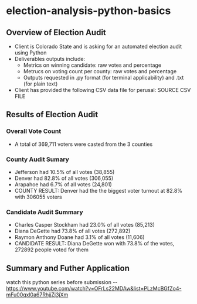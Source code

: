 # election-analysis-python-basics

## Overview of Election Audit
* Client is Colorado State and is asking for an automated election audit using Python
* Deliverables outputs include:
    * Metrics on winning candidate: raw votes and percentage
    * Metrucs on voting count per county: raw votes and percentage
    * Outputs requested in .py format (for terminal applicability) and .txt (for plain text)
* Client has provided the following CSV data file for perusal: SOURCE CSV FILE

## Results of Election Audit

### Overall Vote Count
* A total of 369,711 voters were casted from the 3 counties

### County Audit Sumary
* Jefferson had 10.5% of all votes (38,855)
* Denver had 82.8% of all votes (306,055)
* Arapahoe had 6.7% of all votes (24,801)
* COUNTY RESULT: Denver had the the biggest voter turnout at 82.8% with 306055 voters

### Candidate Audit Summary
* Charles Casper Stockham had 23.0% of all votes (85,213)
* Diana DeGette had 73.8% of all votes (272,892)
* Raymon Anthony Doane had 3.1% of all votes (11,606)
* CANDIDATE RESULT: Diana DeGette won with 73.8% of the votes, 272892 people voted for them

## Summary and Futher Application





watch this python series before submission -- 
https://www.youtube.com/watch?v=OFrLs22MDAw&list=PLzMcBGfZo4-mFu00qxl0a67RhjjZj3jXm


